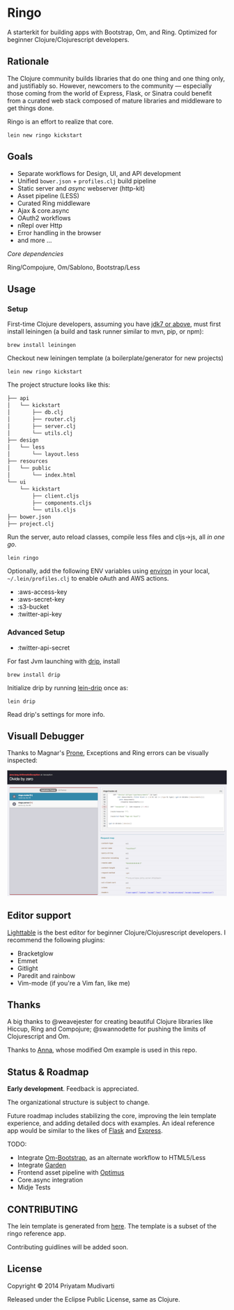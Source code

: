 Ringo
=====

A starterkit for building apps with Bootstrap, Om, and Ring. Optimized for beginner Clojure/Clojurescript developers.

## Rationale

The Clojure community builds libraries that do one thing and one thing only, and justifiably so. However, newcomers to the community — especially those coming from the world of Express, Flask, or Sinatra could benefit from a curated web stack composed of mature libraries and middleware to get things done.

Ringo is an effort to realize that core.

    lein new ringo kickstart

## Goals

- Separate workflows for Design, UI, and API development
- Unified `bower.json` + `profiles.clj` build pipeline
- Static server and _async_ webserver (http-kit)
- Asset pipeline (LESS)
- Curated Ring middleware
- Ajax & core.async
- OAuth2 workflows
- nRepl over Http
- Error handling in the browser
- and more ...

_Core dependencies_

Ring/Compojure, Om/Sablono, Bootstrap/Less

## Usage

### Setup

First-time Clojure developers, assuming you have [jdk7 or above](http://www.oracle.com/technetwork/java/javase/downloads/jdk8-downloads-2133151.html), must first install leiningen (a build and task runner similar to mvn, pip, or npm):

    brew install leiningen

Checkout new leiningen template (a boilerplate/generator for new projects)

    lein new ringo kickstart

The project structure looks like this:

    ├── api
    │   └── kickstart
    │       ├── db.clj
    │       ├── router.clj
    │       ├── server.clj
    │       └── utils.clj
    ├── design
    │   └── less
    │       └── layout.less
    ├── resources
    │   └── public
    │       └── index.html
    └── ui
        └── kickstart
            ├── client.cljs
            ├── components.cljs
            └── utils.cljs
    ├── bower.json
    ├── project.clj

Run the server, auto reload classes, compile less files and cljs->js, all _in one go_.

    lein ringo

Optionally, add the following ENV variables using [environ](https://github.com/weavejester/environ) in your local, `~/.lein/profiles.clj` to enable oAuth and AWS actions.

- :aws-access-key
- :aws-secret-key
- :s3-bucket
- :twitter-api-key

### Advanced Setup

- :twitter-api-secret

For fast Jvm launching with [drip](https://github.com/ninjudd/drip), install

    brew install drip

Initialize drip by running [lein-drip](https://github.com/josteink/lein-drip) once as:

    lein drip

Read drip's settings for more info.

## Visuall Debugger

Thanks to Magnar's [Prone](https://github.com/magnars/prone), Exceptions and Ring errors can be visually inspected:

![](docs/img/browser-debug.png)


## Editor support

[Lighttable](http://www.lighttable.com) is the best editor for beginner Clojure/Clojusrescript developers. I recommend the following plugins:

- Bracketglow
- Emmet
- Gitlight
- Paredit and rainbow
- Vim-mode (if you're a Vim fan, like me)

## Thanks

A big thanks to @weavejester for creating beautiful Clojure libraries like Hiccup, Ring and Compojure; @swannodette for pushing the limits of Clojurescript and Om.

Thanks to [Anna](https://github.com/annapawlicka/om-data-vis), whose modified Om example is used in this repo.

## Status & Roadmap

**Early development**. Feedback is appreciated.

The organizational structure is subject to change.

Future roadmap includes stabilizing the core, improving the lein template experience, and adding detailed docs with examples. An ideal reference app would be similar to the likes of [Flask](https://github.com/zachwill/flask_heroku) and [Express](https://github.com/madhums/node-express-mongoose-demo).

TODO:

- Integrate [Om-Bootstrap](https://github.com/racehub/om-bootstrap), as an alternate workflow to HTML5/Less
- Integrate [Garden](https://github.com/noprompt/garden)
- Frontend asset pipeline with [Optimus](https://github.com/magnars/optimus)
- Core.async integration
- Midje Tests

## CONTRIBUTING

The lein template is generated from [here](https://github.com/priyatam/ringo-template). The template is a subset of the ringo reference app.

Contributing guidlines will be added soon.

## License

Copyright © 2014 Priyatam Mudivarti

Released under the Eclipse Public License, same as Clojure.
